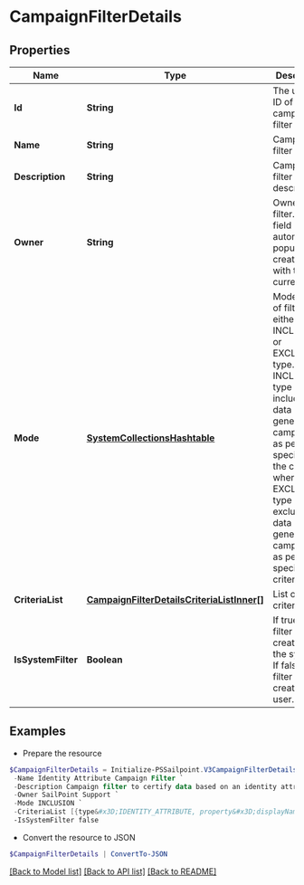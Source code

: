 # CampaignFilterDetails
## Properties

Name | Type | Description | Notes
------------ | ------------- | ------------- | -------------
**Id** | **String** | The unique ID of the campaign filter | 
**Name** | **String** | Campaign filter name. | 
**Description** | **String** | Campaign filter description. | [optional] 
**Owner** | **String** | Owner of the filter. This field automatically populates at creation time with the current user. | 
**Mode** | [**SystemCollectionsHashtable**](.md) | Mode/type of filter, either the INCLUSION or EXCLUSION type. The INCLUSION type includes the data in generated campaigns  as per specified in the criteria, whereas the EXCLUSION type excludes the data in generated campaigns as per specified in criteria. | 
**CriteriaList** | [**CampaignFilterDetailsCriteriaListInner[]**](CampaignFilterDetailsCriteriaListInner.md) | List of criteria. | [optional] 
**IsSystemFilter** | **Boolean** | If true, the filter is created by the system. If false, the filter is created by a user. | [default to $false]

## Examples

- Prepare the resource
```powershell
$CampaignFilterDetails = Initialize-PSSailpoint.V3CampaignFilterDetails  -Id 5ec18cef39020d6fd7a60ad3970aba61 `
 -Name Identity Attribute Campaign Filter `
 -Description Campaign filter to certify data based on an identity attribute&#39;s specified property. `
 -Owner SailPoint Support `
 -Mode INCLUSION `
 -CriteriaList [{type&#x3D;IDENTITY_ATTRIBUTE, property&#x3D;displayName, value&#x3D;support, operation&#x3D;CONTAINS, negateResult&#x3D;false, shortCircuit&#x3D;false, recordChildMatches&#x3D;false, id&#x3D;null, suppressMatchedItems&#x3D;false, children&#x3D;null}] `
 -IsSystemFilter false
```

- Convert the resource to JSON
```powershell
$CampaignFilterDetails | ConvertTo-JSON
```

[[Back to Model list]](../README.md#documentation-for-models) [[Back to API list]](../README.md#documentation-for-api-endpoints) [[Back to README]](../README.md)

